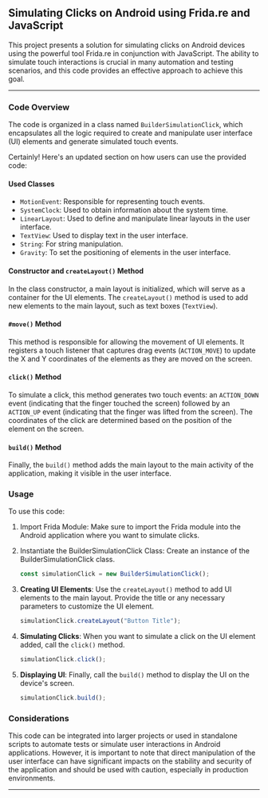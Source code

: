 ## Simulating Clicks on Android using Frida.re and JavaScript

This project presents a solution for simulating clicks on Android devices using the powerful tool Frida.re in conjunction with JavaScript. The ability to simulate touch interactions is crucial in many automation and testing scenarios, and this code provides an effective approach to achieve this goal.

---
### Code Overview
The code is organized in a class named `BuilderSimulationClick`, which encapsulates all the logic required to create and manipulate user interface (UI) elements and generate simulated touch events.

Certainly! Here's an updated section on how users can use the provided code:

#### Used Classes

- `MotionEvent`: Responsible for representing touch events.
- `SystemClock`: Used to obtain information about the system time.
- `LinearLayout`: Used to define and manipulate linear layouts in the user interface.
- `TextView`: Used to display text in the user interface.
- `String`: For string manipulation.
- `Gravity`: To set the positioning of elements in the user interface.

#### Constructor and `createLayout()` Method

In the class constructor, a main layout is initialized, which will serve as a container for the UI elements. The `createLayout()` method is used to add new elements to the main layout, such as text boxes (`TextView`).

#### `#move()` Method

This method is responsible for allowing the movement of UI elements. It registers a touch listener that captures drag events (`ACTION_MOVE`) to update the X and Y coordinates of the elements as they are moved on the screen.

#### `click()` Method

To simulate a click, this method generates two touch events: an `ACTION_DOWN` event (indicating that the finger touched the screen) followed by an `ACTION_UP` event (indicating that the finger was lifted from the screen). The coordinates of the click are determined based on the position of the element on the screen.

#### `build()` Method

Finally, the `build()` method adds the main layout to the main activity of the application, making it visible in the user interface.

### Usage

To use this code:

1. Import Frida Module: Make sure to import the Frida module into the Android application where you want to simulate clicks.

2. Instantiate the BuilderSimulationClick Class: Create an instance of the BuilderSimulationClick class.

   ```javascript
   const simulationClick = new BuilderSimulationClick();
   ```

3. **Creating UI Elements**: Use the `createLayout()` method to add UI elements to the main layout. Provide the title or any necessary parameters to customize the UI element.

   ```javascript
   simulationClick.createLayout("Button Title");
   ```

4. **Simulating Clicks**: When you want to simulate a click on the UI element added, call the `click()` method.

   ```javascript
   simulationClick.click();
   ```

5. **Displaying UI**: Finally, call the `build()` method to display the UI on the device's screen.

   ```javascript
   simulationClick.build();
   ```

### Considerations

This code can be integrated into larger projects or used in standalone scripts to automate tests or simulate user interactions in Android applications. However, it is important to note that direct manipulation of the user interface can have significant impacts on the stability and security of the application and should be used with caution, especially in production environments.

---
